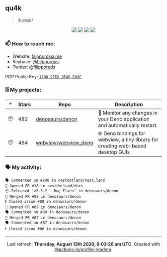 ## qu4k

> /kwæk/

<p align="center">
  <img src="https://img.shields.io/badge/last%20major%20release-aug.%202000-important" />
  <img src="https://img.shields.io/badge/unminified%20size-6%20feet%206%20inches-informational" />
  <img src="https://img.shields.io/badge/vulnerabilities-high-critical" />
  <img src="https://img.shields.io/badge/code%20quality-A%20for%20effort-success" />
</p>

### 📫 How to reach me:

- Website: [filipporossi.me](https://filipporossi.me/)
- Keybase: [@filipporossi](https://keybase.io/filipporossi)
- Twitter: [@filipporeds](https://keybase.io/filipporeds)

PGP Public Key: [`170D 27E0 3F4D E09E`](https://keybase.io/filipporossi/pgp_keys.asc)

### 🗄 My projects:

|*|Stars|Repo|Description|
|---|---|---|---|
| 📦 | 482 | [denosaurs/denon](https://github.com/denosaurs/denon) | 👀 Monitor any changes in your Deno application and automatically restart. |
| 📦 | 464 | [webview/webview_deno](https://github.com/webview/webview_deno) | 🌐 Deno bindings for webview, a tiny library for creating web-based desktop GUIs |

### 🗣 My activity:

```
🗣 Commented on #240 in nestdotland/nest.land
💪 Opened PR #16 in nestdotland/docs
📦 Released "v2.3.2 - Bug Fixes" in denosaurs/denon
🎉 Merged PR #89 in denosaurs/denon
❗️ Closed issue #88 in denosaurs/denon
💪 Opened PR #89 in denosaurs/denon
🗣 Commented on #88 in denosaurs/denon
🎉 Merged PR #87 in denosaurs/denon
🗣 Commented on #87 in denosaurs/denon
❗️ Closed issue #86 in denosaurs/denon
```

------------
<p align="center">Last refresh: <b>Thursday, August 13th 2020, 6:03:26 am UTC</b>. Created with <a href=https://github.com/marketplace/actions/profile-readme>@actions-js/profile-readme</a>.</p>
